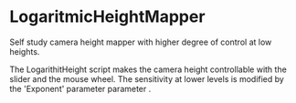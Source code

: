 # LogaritmicHeightMapper
Self study camera height mapper with higher degree of control at low heights.

The LogarithitHeight script makes the camera height controllable with the slider and the mouse wheel. The sensitivity at lower levels is modified by the 'Exponent' parameter parameter .
